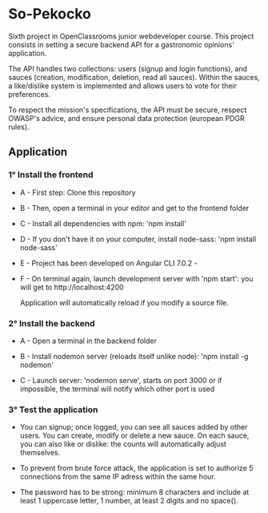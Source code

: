 # So-Pekocko

Sixth project in OpenClassrooms junior webdeveloper course.
This project consists in setting a secure backend API for a gastronomic opinions' application.

The API handles two collections: users (signup and login functions), and sauces (creation, modification, deletion, read all sauces). Within the sauces, a like/dislike system is implemented and allows users to vote for their preferences.

To respect the mission's specifications, the API must be secure, respect OWASP's advice, and ensure personal data protection (european PDGR rules).

## Application 

### 1° Install the frontend 

- A - First step: Clone this repository

- B - Then, open a terminal in your editor and get to the frontend folder

- C - Install all dependencies with npm: 'npm install'

- D - If you don't have it on your computer, install node-sass: 'npm install node-sass'

- E - Project has been developed on Angular CLI 7.0.2 - 

- F - On terminal again, launch development server with 'npm start': you will get to http://localhost:4200

    Application will automatically reload if you modify a source file.
        
### 2° Install the backend 

- A - Open a terminal in the backend folder

- B - Install nodemon server (reloads itself unlike node): 'npm install -g nodemon'

- C - Launch server: 'nodemon serve', starts on port 3000 or if impossible, the terminal will notify which other port is used

### 3° Test the application

- You can signup; once logged, you can see all sauces added by other users. You can create, modify or delete a new sauce. On each sauce, you can also like or dislike: the counts will automatically adjust themselves.

- To prevent from brute force attack, the application is set to authorize 5 connections from the same IP adress within the same hour.

- The password has to be strong: minimum 8 characters and include at least 1 uppercase letter, 1 number, at least 2 digits and no space().